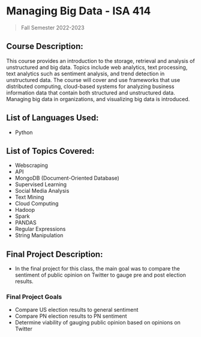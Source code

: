 # Managing Big Data - ISA 414
> Fall Semester 2022-2023

## Course Description:
This course provides an introduction to the storage, retrieval and analysis of unstructured and big data. Topics include web analytics, text processing, text analytics such as sentiment analysis, and trend detection in unstructured data. The course will cover and use frameworks that use distributed computing, cloud-based systems for analyzing business information data that contain both structured and unstructured data. Managing big data in organizations, and visualizing big data is introduced.

## List of Languages Used:
- Python

## List of Topics Covered:
- Webscraping
- API 
- MongoDB (Document-Oriented Database)
- Supervised Learning
- Social Media Analysis
- Text Mining
- Cloud Computing
- Hadoop
- Spark
- PANDAS
- Regular Expressions
- String Manipulation

## Final Project Description:
- In the final project for this class, the main goal was to compare the sentiment of public opinion on Twitter to gauge pre and post election results.

### Final Project Goals
- Compare US election results to general sentiment
- Compare PN election results to PN sentiment
- Determine viability of gauging public opinion based on opinions on Twitter
